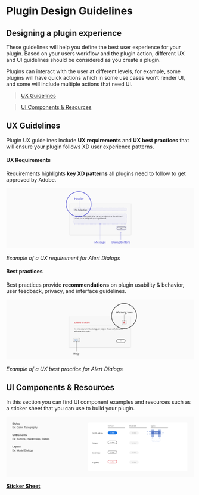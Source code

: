 # **Plugin Design Guidelines**


## Designing a plugin experience

These guidelines will help you define the best user experience for your plugin. Based on your users workflow and the plugin action, different UX and UI guidelines should be considered as you create a plugin.
 
Plugins can interact with the user at different levels, for example, some plugins will have quick actions which in some use cases won’t render UI, and some will include multiple actions that need UI. 


> [UX Guidelines](./ux_guidelines/index.md) 

> [UI Components & Resources](/reference/ui/index.md)


## UX Guidelines 
Plugin UX guidelines include **UX requirements** and **UX best practices** that will ensure your plugin follows XD user experience patterns. 

#### UX Requirements

Requirements highlights **key XD patterns** all plugins need to follow to get approved by Adobe. 

![UX Requirement](ux_images/Requirement.png)

_Example of a UX requirement for Alert Dialogs_

#### Best practices

Best practices provide **recommendations** on plugin usability & behavior, user feedback, privacy, and interface guidelines. 

![UX Best Practice](ux_images/BestPractice.png)

_Example of a UX best practice for Alert Dialogs_



## UI Components & Resources
 
 In this section you can find UI component examples and resources such as a sticker sheet that you can use to build your plugin.

![UI Components](ux_images/Style_examples.png)

**[Sticker Sheet](./ui_resources/Sticker_sheet.md)**
